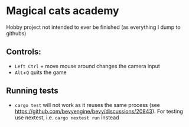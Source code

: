 # Magical cats academy

Hobby project not intended to ever be finished (as everything I dump to githubs)

## Controls:

- `Left Ctrl` + move mouse around changes the camera input
- `Alt`+`Q` quits the game

## Running tests

- `cargo test` will not work as it reuses the same process (see https://github.com/bevyengine/bevy/discussions/20843). For testing use nextest, i.e.
`cargo nextest run` instead

